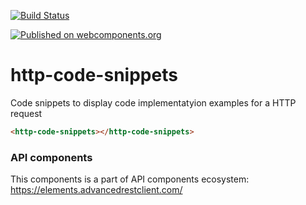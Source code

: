 [![Build Status](https://travis-ci.org/advanced-rest-client/api-url-data-model.svg?branch=stage)](https://travis-ci.org/advanced-rest-client/http-code-snippets)

[![Published on webcomponents.org](https://img.shields.io/badge/webcomponents.org-published-blue.svg)](https://www.webcomponents.org/element/advanced-rest-client/http-code-snippets)

# http-code-snippets

Code snippets to display code implementatyion examples for a HTTP request

<!---
```
<custom-element-demo>
  <template>
    <link rel="import" href="http-code-snippets.html">
    <next-code-block></next-code-block>
  </template>
</custom-element-demo>
```
-->

```html
<http-code-snippets></http-code-snippets>
```

### API components

This components is a part of API components ecosystem: https://elements.advancedrestclient.com/
